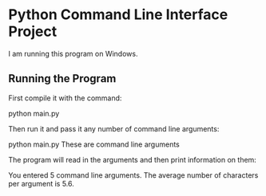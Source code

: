 # Python Command Line Interface Project

I am running this program on Windows.

## Running the Program
First compile it with the command:

python main.py

Then run it and pass it any number of command line arguments:

python main.py These are command line arguments

The program will read in the arguments and then print information on them:

You entered 5 command line arguments.
The average number of characters per argument is 5.6.